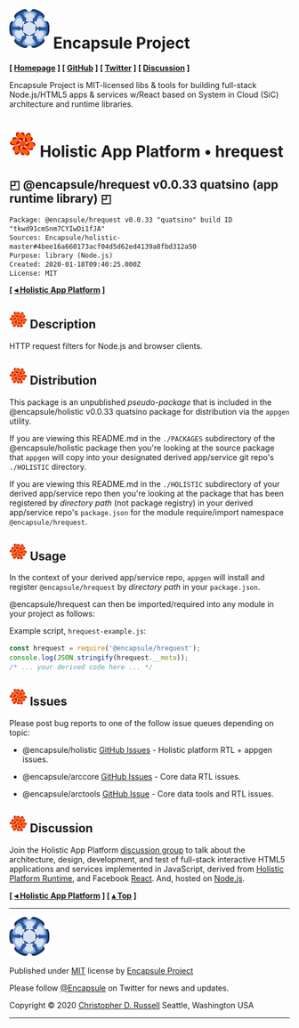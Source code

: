 # [![](ASSETS/blue-burst-encapsule.io-icon-72x72.png "Encapsule Project Homepage")](https://encapsule.io)&nbsp;Encapsule Project

**[ [Homepage](https://encapsule.io "Encapsule Project Homepage...") ] [ [GitHub](https://github.com/Encapsule "Encapsule Project GitHub...") ] [ [Twitter](https://twitter.com/Encapsule "Encapsule Project Twitter...") ] [ [Discussion](https://groups.google.com/a/encapsule.io/forum/#!forum/holistic-app-platform-discussion-group "Holistic app platform discussion group...") ]**

Encapsule Project is MIT-licensed libs & tools for building full-stack Node.js/HTML5 apps & services w/React based on System in Cloud (SiC) architecture and runtime libraries.

# ![](ASSETS/encapsule-holistic-48x48.png)&nbsp;Holistic App Platform &bull; hrequest

## &#x25F0; @encapsule/hrequest v0.0.33 quatsino (app runtime library) &#x25F0;

```
Package: @encapsule/hrequest v0.0.33 "quatsino" build ID "tkwd91cmSnm7CYIwDi1fJA"
Sources: Encapsule/holistic-master#4bee16a660173acf04d5d62ed4139a8fbd312a50
Purpose: library (Node.js)
Created: 2020-01-18T09:40:25.000Z
License: MIT
```

**[ [&#x025C2; Holistic App Platform](../../README.md "Back to the main Holistic App Platform REAMDE...") ]**

## ![](ASSETS/encapsule-holistic-32x32.png)&nbsp;Description

HTTP request filters for Node.js and browser clients.

## ![](ASSETS/encapsule-holistic-32x32.png)&nbsp;Distribution

This package is an unpublished _pseudo-package_ that is included in the @encapsule/holistic v0.0.33 quatsino package for distribution via the `appgen` utility.

If you are viewing this README.md in the `./PACKAGES` subdirectory of the @encapsule/holistic package then you're looking at the source package that `appgen` will copy into your designated derived app/service git repo's `./HOLISTIC` directory.

If you are viewing this README.md in the `./HOLISTIC` subdirectory of your derived app/service repo then you're looking at the package that has been registered by _directory path_ (not package registry) in your derived app/service repo's `package.json` for the module require/import namespace `@encapsule/hrequest`.

## ![](ASSETS/encapsule-holistic-32x32.png)&nbsp;Usage

In the context of your derived app/service repo, `appgen` will install and register `@encapsule/hrequest` by _directory path_ in your `package.json`.

@encapsule/hrequest can then be imported/required into any module in your project as follows:

Example script, `hrequest-example.js`:

```JavaScript
const hrequest = require('@encapsule/hrequest');
console.log(JSON.stringify(hrequest.__meta));
/* ... your derived code here ... */
```

## ![](ASSETS/encapsule-holistic-32x32.png)&nbsp;Issues

Please post bug reports to one of the follow issue queues depending on topic:

- @encapsule/holistic [GitHub Issues](https://github.com/Encapsule/holistic/issues) - Holistic platform RTL + appgen issues.

- @encapsule/arccore [GitHub Issues](https://github.com/Encapsule/ARCcore/issues) - Core data RTL issues.

- @encapsule/arctools [GitHub Issue](https://github.com/Encapsule/ARCtools/issues) - Core data tools and RTL issues.

## ![](ASSETS/encapsule-holistic-32x32.png)&nbsp;Discussion

Join the Holistic App Platform [discussion group](https://groups.google.com/a/encapsule.io/forum/#!forum/holistic-app-platform-discussion-group "Holistic app platform discussion group...") to talk about the architecture, design, development, and test of full-stack interactive HTML5 applications and services implemented in JavaScript, derived from [Holistic Platform Runtime](#holistic-platform-runtime), and Facebook [React](https://reactjs.org). And, hosted on [Node.js](https://nodejs.org).

**[ [&#x025C2; Holistic App Platform](../../README.md "Back to the main Holistic App Platform REAMDE...") ] [ [&#x025B4; Top](#encapsule-project "Scroll to the top of the page...") ]**

<hr>

[![Encapsule Project](ASSETS/blue-burst-encapsule.io-icon-72x72.png "Encapsule Project")](https://encapsule.io)

Published under [MIT](LICENSE) license by [Encapsule Project](https://encapsule.io)

Please follow [@Encapsule](https://twitter.com/encapsule) on Twitter for news and updates.

Copyright &copy; 2020 [Christopher D. Russell](https://github.com/ChrisRus) Seattle, Washington USA

<hr>